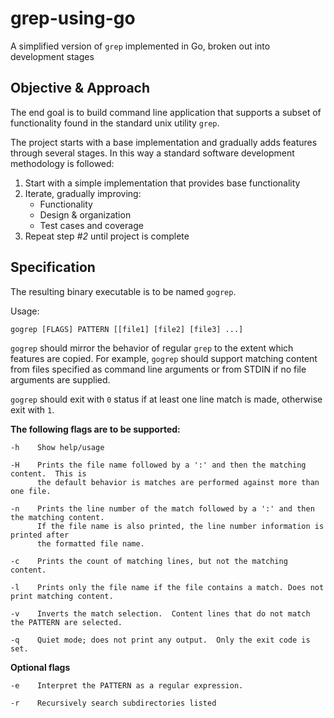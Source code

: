 # grep-using-go
A simplified version of `grep` implemented in Go, broken out into development stages

## Objective & Approach
The end goal is to build command line application that supports a subset of functionality found in the standard unix utility `grep`.

The project starts with a base implementation and gradually adds features through several stages.  In this way a standard software development methodology is followed: 

  1. Start with a simple implementation that provides base functionality
  2. Iterate, gradually improving:
     - Functionality
     - Design & organization
     - Test cases and coverage
  3. Repeat step _#2_ until project is complete


## Specification

The resulting binary executable is to be named `gogrep`.

Usage:

    gogrep [FLAGS] PATTERN [[file1] [file2] [file3] ...]

`gogrep` should mirror the behavior of regular `grep` to the extent which features are copied. For example, `gogrep` should support matching content from files specified as command line arguments or from STDIN if no file arguments are supplied.

`gogrep` should exit with `0` status if at least one line match is made, otherwise exit with `1`.


**The following flags are to be supported:**

    -h    Show help/usage

    -H    Prints the file name followed by a ':' and then the matching content.  This is
          the default behavior is matches are performed against more than one file.

    -n    Prints the line number of the match followed by a ':' and then the matching content.
          If the file name is also printed, the line number information is printed after
          the formatted file name.

    -c    Prints the count of matching lines, but not the matching content.

    -l    Prints only the file name if the file contains a match. Does not print matching content.

    -v    Inverts the match selection.  Content lines that do not match the PATTERN are selected.

    -q    Quiet mode; does not print any output.  Only the exit code is set.


**Optional flags**

    -e    Interpret the PATTERN as a regular expression.

    -r    Recursively search subdirectories listed
   